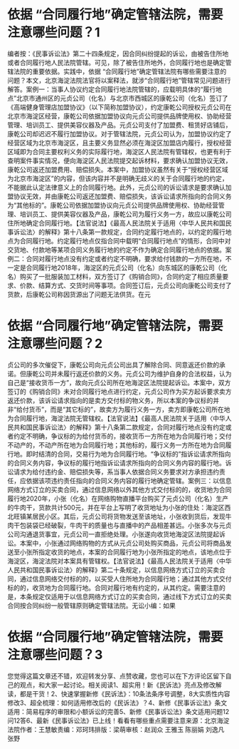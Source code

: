 # 依据 “合同履行地”确定管辖法院，需要注意哪些问题？1

编者按：《民事诉讼法》第二十四条规定，因合同纠纷提起的诉讼，由被告住所地或者合同履行地人民法院管辖。可见，除了被告住所地外，合同履行地也是确定管辖法院的重要依据。实践中，依据 “合同履行地”确定管辖法院有哪些需要注意的问题？本文，北京海淀法院法官将以案释法，就涉“合同履行地”管辖常见问题进行解答。案例一：当事人协议约定合同履行地法院管辖的，应载明具体的“履行地点”北京市通州区的元贞公司（化名）与北京市西城区的康乾公司（化名）签订了《高端健身管理店加盟协议》（以下简称加盟协议），约定康乾公司授权元贞公司在北京市海淀区经营，康乾公司依据加盟协议向元贞公司提供品牌使用权、协助经营管理、培训员工、提供美容仪器及产品。元贞公司支付了加盟费、租赁好店铺后，康乾公司却迟迟不履行加盟协议。对于管辖法院，元贞公司认为，加盟协议约定了经营区域为北京市海淀区，且主要义务显然必须在海淀区加盟店内履行，授权经营区域即为合同主要权利义务的实际履行地，海淀区人民法院有管辖权，也更有利于查明案件事实情况，便向海淀区人民法院提交起诉材料，要求确认加盟协议无效，康乾公司返还加盟费用、赔偿损失。本案中，加盟协议虽然有关于“授权经营区域为北京市海淀区”的内容，但该内容并不是明确无歧义的关于合同履行地的约定，不能据此认定法律意义上的合同履行地。此外，元贞公司的诉讼请求是要求确认加盟协议无效，并由康乾公司返还加盟费、赔偿损失，该诉讼请求所指向的合同义务为“其他标的”。康乾公司依据加盟协议向元贞公司提供品牌使用权、协助经营管理、培训员工、提供美容仪器及产品，康乾公司为履行义务一方，故应以康乾公司住所地确定合同履行地。【法官说法】《最高人民法院关于适用〈中华人民共和国民事诉讼法〉的解释》第十八条第一款规定，合同约定履行地点的，以约定的履行地点为合同履行地。约定履行地点仅指合同中载明“合同履行地点”的情形，合同中对交货地、付款地等某项合同义务履行地的约定不作为确定合同履行地点的依据。案例二：合同对履行地点没有约定或者约定不明确，要求给付钱款的一方所在地，不一定是合同履行地2018年，海淀区的元贞公司（化名）向东城区的康乾公司（化名）购买了一批服装加工材料，双方签订了《购销合同》，合同约定了相应质量要求、价款、结算方式、交货时间等事项。合同签订后，元贞公司向康乾公司支付了货款，后康乾公司称因货源出了问题无法供货。在元

# 依据 “合同履行地”确定管辖法院，需要注意哪些问题？2

贞公司的多次催促下，康乾公司向元贞公司出具了解除合同、同意返还价款的承诺。但康乾公司并未履行返还价款的义务。元贞公司为维护自身的合法权益，认为自己是“接收货币一方”，故向元贞公司所在地海淀区法院提起诉讼。本案中，双方签订的《购销合同》未对合同履行地点进行约定，元贞公司作为买方起诉要求卖方返还价款，该诉讼请求指向的是卖方交付标的物义务，所以本案的争议标的并非“给付货币”，而是“其它标的”，故卖方为履行义务一方，卖方即康乾公司所在地为合同履行地，海淀法院无管辖权。【法官说法】《最高人民法院关于适用〈中华人民共和国民事诉讼法〉的解释》第十八条第二款规定，合同对履行地点没有约定或者约定不明确，争议标的为给付货币的，接收货币一方所在地为合同履行地；交付不动产的，不动产所在地为合同履行地；其他标的，履行义务一方所在地为合同履行地。即时结清的合同，交易行为地为合同履行地。“争议标的”指诉讼请求所指向的合同义务内容，争议标的履行地指诉讼请求所指向的合同义务内容的履行地。诉讼请求为给付违约金、赔偿损失等，系当事人依据合同义务要求对方承担违约责任，应依据该项违约责任指向的合同义务内容的履行地确定管辖。案例三：以信息网络方式订立的买卖合同，通过信息网络以外其他方式交付标的的，收货地为合同履行地2020年，小张（化名）在网络购物直播平台购买了元贞公司（化名）生产的牛肉干，货款共计500元，并在平台上写明了收货地址为小张的住处：海淀区西北旺镇某居民小区。其后，元贞公司将货物发送至该地址，小张收到货后，发现牛肉干包装袋已经破裂，牛肉干的质量也与直播中的产品相差甚远。小张多次与元贞公司沟通退货事宜，元贞公司一直拒绝处理。小张遂向收货地海淀区法院提起诉讼。本案中，小张通过网络购物的方式从元贞公司处购买商品，元贞公司将商品发送至小张所指定收货的地点，本案的合同履行地为小张所指定的地点，该地点位于海淀区，海淀法院对本案具有管辖权。【法官说法】《最高人民法院关于适用〈中华人民共和国民事诉讼法〉的解释》第二十条规定，以信息网络方式订立的买卖合同，通过信息网络交付标的的，以买受人住所地为合同履行地；通过其他方式交付标的的，收货地为合同履行地。合同对履行地有约定的，从其约定。需要注意的是，本条规定仅适用于以信息网络方式订立的买卖合同，通过线下方式订立的买卖合同按合同纠纷一般管辖原则确定管辖法院。无讼小编：如果

# 依据 “合同履行地”确定管辖法院，需要注意哪些问题？3

您觉得这篇文章还不错，欢迎转发分享、点赞收藏，您也可以在下方评论区留下自己的观点，和大家一起讨论。相关阅读1、超实用！新《民诉法》亮点及修改解读，都是干货！2、快速掌握新修《民诉法》：10条法条序号调整，8大实质性内容修改3、超全梳理：如何适用修改后的《民诉法》？4、新修《民事诉讼法》条文适用：简易程序的审限和小额诉讼的完善5、新修《民事诉讼法》条文适用问题12问12答6、最新《民事诉讼法》已上线！看看有哪些重点需要注意来源：北京海淀法院作者：王慧敏责编：邓珂玮排版：梁萌审核：赵润众 王雅玉 陈丽娟 刘逸凡 张野

